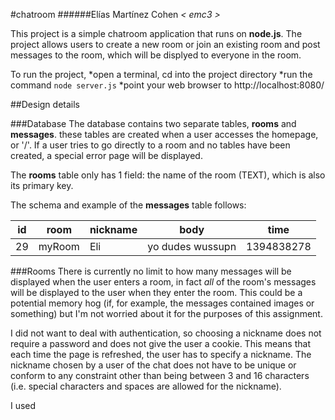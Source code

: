 #chatroom
######Elías Martínez Cohen _< emc3 >_

This project is a simple chatroom application that runs on **node.js**. The project allows users to create a new room or join an existing room and post messages to the room, which will be displyed to everyone in the room.

To run the project,
*open a terminal, cd into the project directory 
*run the command ```node server.js```
*point your web browser to http://localhost:8080/

##Design details

###Database
The database contains two separate tables, **rooms** and **messages**. these tables are created when a user accesses the homepage, or '/'. If a user tries to go directly to a room and no tables have been created, a special error page will be displayed.

The **rooms** table only has 1 field: the name of the room (TEXT), which is also its primary key.

The schema and example of the **messages** table follows:

| id | room | nickname | body | time |
| -- | ---- | -------- | ---- | ---- |
| 29 | myRoom | Eli | yo dudes wussupn | 1394838278 |




###Rooms
There is currently no limit to how many messages will be displayed when the user enters a room, in fact *all* of the room's messages will be displayed to the user when they enter the room. This could be a potential memory hog (if, for example, the messages contained images or something) but I'm not worried about it for the purposes of this assignment.

I did not want to deal with authentication, so choosing a nickname does not require a password and does not give the user a cookie. This means that each time the page is refreshed, the user has to specify a nickname. The nickname chosen by a user of the chat does not have to be unique or conform to any constraint other than being between 3 and 16 characters (i.e. special characters and spaces are allowed for the nickname).

I used
